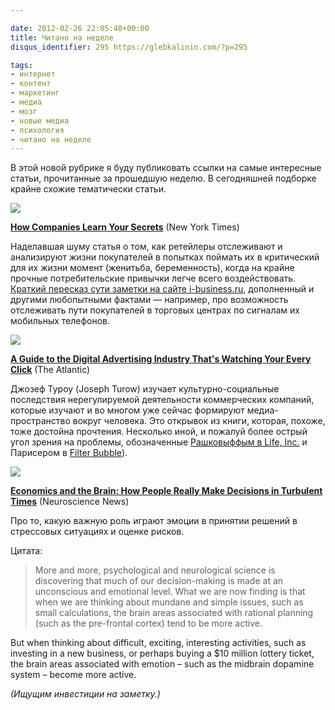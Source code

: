 ```yaml
---

date: 2012-02-26 22:05:48+00:00
title: Читано на неделе
disqus_identifier: 295 https://glebkalinin.com/?p=295

tags:
- интернет
- контент
- маркетинг
- медиа
- мозг
- новые медиа
- психология
- читано на неделе
---
```


В этой новой рубрике я буду публиковать ссылки на самые интересные статьи, прочитанные за прошедшую неделю. В сегодняшней подборке крайне схожие тематически статьи.

![](https://raum7linodewp.s3.amazonaws.com/wp-content/uploads/2012/02/19target_span-articleLarge-500x333.jpg)

**[How Companies Learn Your Secrets](http://www.nytimes.com/2012/02/19/magazine/shopping-habits.html?_r=3&pagewanted=all)** (New York Times)

Наделавшая шуму статья о том, как ретейлеры отслеживают и анализируют жизни покупателей в попытках поймать их в критический для их жизни момент (женитьба, беременность), когда на крайне прочные потребительские привычки легче всего воздействовать. [Краткий пересказ сути заметки на сайте i-business.ru](http://i-business.ru/blogs/17620), дополненный и другими любопытными фактами — например, про возможность отслеживать пути покупателей в торговых центрах по сигналам их мобильных телефонов.

![](https://raum7linodewp.s3.amazonaws.com/wp-content/uploads/2012/02/FSA2_615-500x399.jpg)

**[A Guide to the Digital Advertising Industry That's Watching Your Every Click](http://www.theatlantic.com/technology/archive/2012/02/a-guide-to-the-digital-advertising-industry-thats-watching-your-every-click/252667/)** (The Atlantic)

Джозеф Туроу (Joseph Turow) изучает культурно-социальные последствия нерегулируемой деятельности коммерческих компаний, которые изучают и во многом уже сейчас формируют медиа-пространство вокруг человека. Это открывок из книги, которая, похоже, тоже достойна прочтения. Несколько иной, и пожалуй более острый угол зрения на проблемы, обозначенные [Рашковыффым в Life, Inc.](https://glebkalinin.com/douglas-rushkoff-life-inc/) и Парисером в [Filter Bubble](http://en.wikipedia.org/wiki/Filter_bubble)).

![](https://raum7linodewp.s3.amazonaws.com/wp-content/uploads/2012/02/prsx34vk-1329715430-500x325.jpg)

**[Economics and the Brain: How People Really Make Decisions in Turbulent Times](http://neurosciencenews.com/economics-brain-how-people-make-decisions/)** (Neuroscience News)

Про то, какую важную роль играют эмоции в принятии решений в стрессовых ситуациях и оценке рисков.

Цитата:



> More and more, psychological and neurological science is discovering that much of our decision-making is made at an unconscious and emotional level. What we are now finding is that when we are thinking about mundane and simple issues, such as small calculations, the brain areas associated with rational planning (such as the pre-frontal cortex) tend to be more active.

But when thinking about difficult, exciting, interesting activities, such as investing in a new business, or perhaps buying a $10 million lottery ticket, the brain areas associated with emotion – such as the midbrain dopamine system – become more active.



_(Ищущим инвестиции на заметку.)_

